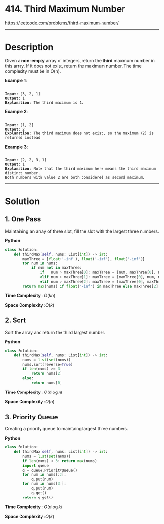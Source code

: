 # 414. Third Maximum Number

https://leetcode.com/problems/third-maximum-number/

---

# Description

Given a **non-empty** array of integers, return the **third** maximum number in this array. If it does not exist, return the maximum number. The time complexity must be in O(n).

**Example 1**:

<pre><code>
<b>Input</b>: [3, 2, 1]
<b>Output</b>: 1
<b>Explanation</b>: The third maximum is 1.
</code></pre>

**Example 2**:

<pre><code>
<b>Input</b>: [1, 2]
<b>Output</b>: 2
<b>Explanation</b>: The third maximum does not exist, so the maximum (2) is returned instead.
</code></pre>

**Example 3**:

<pre><code>
<b>Input</b>: [2, 2, 3, 1]
<b>Output</b>: 1
<b>Explanation</b>: Note that the third maximum here means the third maximum distinct number.
Both numbers with value 2 are both considered as second maximum.
</code></pre>

---

# Solution

## 1. One Pass

Maintaining an array of three slot, fill the slot with the largest three numbers.

**Python**
```python
class Solution:
    def thirdMax(self, nums: List[int]) -> int:
        maxThree = [float('-inf'), float('-inf'), float('-inf')]
        for num in nums:
            if num not in maxThree:
                if   num > maxThree[0]: maxThree = [num, maxThree[0], maxThree[1]]
                elif num > maxThree[1]: maxThree = [maxThree[0], num, maxThree[1]]
                elif num > maxThree[2]: maxThree = [maxThree[0], maxThree[1], num]
        return max(nums) if float('-inf') in maxThree else maxThree[2]
```

**Time Complexity** : $O(kn)$

**Space Complexity** :$O(k)$

## 2. Sort

Sort the array and return the third largest number.

**Python**
```python
class Solution:
    def thirdMax(self, nums: List[int]) -> int:
        nums = list(set(nums))
        nums.sort(reverse=True)
        if len(nums) >= 3:
            return nums[2]
        else:
            return nums[0]
```

**Time Complexity** : $O(n\log{n})$

**Space Complexity** :$O(n)$

## 3. Priority Queue

Creating a priority queue to maintaing largest three numbers.

**Python**
```python
class Solution:
    def thirdMax(self, nums: List[int]) -> int:
        nums = list(set(nums))
        if len(nums) < 3: return max(nums)
        import queue
        q = queue.PriorityQueue()
        for num in nums[:3]:
            q.put(num)
        for num in nums[3:]:
            q.put(num)
            q.get()
        return q.get()
```

**Time Complexity** : $O(n\log{k})$

**Space Complexity** :$O(k)$